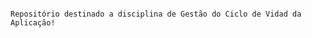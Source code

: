                                                                           Repositório destinado a disciplina de Gestão do Ciclo de Vidad da Aplicação!
